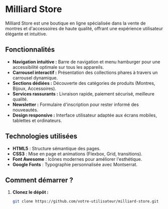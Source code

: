 # Milliard Store

Milliard Store est une boutique en ligne spécialisée dans la vente de montres et d'accessoires de haute qualité, offrant une expérience utilisateur élégante et intuitive.

## Fonctionnalités

- **Navigation intuitive :** Barre de navigation et menu hamburger pour une accessibilité optimale sur tous les appareils.
- **Carrousel interactif :** Présentation des collections phares à travers un carrousel dynamique.
- **Sections dédiées :** Découverte des catégories de produits (Montres, Bijoux, Accessoires).
- **Services rassurants :** Livraison rapide, paiement sécurisé, meilleure qualité.
- **Newsletter :** Formulaire d'inscription pour rester informé des nouveautés.
- **Design responsive :** Interface utilisateur adaptée aux écrans mobiles, tablettes et ordinateurs.


## Technologies utilisées

- **HTML5** : Structure sémantique des pages.
- **CSS3** : Mise en page et animations (Flexbox, Grid, transitions).
- **Font Awesome** : Icônes modernes pour améliorer l'esthétique.
- **Google Fonts** : Typographie personnalisée avec Montserrat.

## Comment démarrer ?

1. **Clonez le dépôt :**
   ```bash
   git clone https://github.com/votre-utilisateur/milliard-store.git

